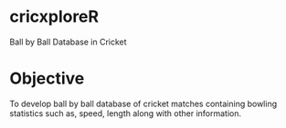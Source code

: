 # cricxploreR
Ball by Ball Database in Cricket

# Objective
To develop ball by ball database of cricket matches containing bowling statistics such as, speed, length along with other information. 
